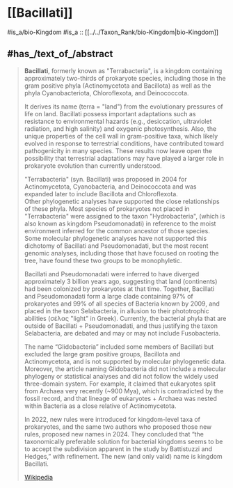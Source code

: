 
# [[Bacillati]] 


#is_a/bio-Kingdom 
#is_a :: [[../../Taxon_Rank/bio-Kingdom|bio-Kingdom]]  


## #has_/text_of_/abstract 

> **Bacillati**, formerly known as "Terrabacteria", is a kingdom containing approximately two-thirds of prokaryote species, 
> including those in the gram positive phyla (Actinomycetota and Bacillota) 
> as well as the phyla Cyanobacteriota, Chloroflexota, and Deinococcota.
>
> It derives its name (terra = "land") from the evolutionary pressures of life on land. 
> Bacillati possess important adaptations such as resistance to environmental hazards 
> (e.g., desiccation, ultraviolet radiation, and high salinity) and oxygenic photosynthesis. 
> Also, the unique properties of the cell wall in gram-positive taxa, 
> which likely evolved in response to terrestrial conditions, have contributed toward pathogenicity in many species. 
> These results now leave open the possibility 
> that terrestrial adaptations may have played a larger role in prokaryote evolution than currently understood.
>
> "Terrabacteria" (syn. Bacillati) was proposed in 2004 for Actinomycetota, Cyanobacteria, and Deinococcota 
> and was expanded later to include Bacillota and Chloroflexota.  
> Other phylogenetic analyses have supported the close relationships of these phyla. 
> Most species of prokaryotes not placed in "Terrabacteria" were assigned to the taxon "Hydrobacteria", 
> (which is also known as kingdom Pseudomonadati) 
> in reference to the moist environment inferred for the common ancestor of those species. 
> Some molecular phylogenetic analyses have not supported this dichotomy of Bacillati and Pseudomonadati, 
> but the most recent genomic analyses, including those that have focused on rooting the tree, 
> have found these two groups to be monophyletic.
>
> Bacillati and Pseudomonadati were inferred to have diverged approximately 3 billion years ago, 
> suggesting that land (continents) had been colonized by prokaryotes at that time. 
> Together, Bacillati and Pseudomonadati form a large clade containing 97% of prokaryotes and 99% of all species of Bacteria known by 2009, and placed in the taxon Selabacteria, in allusion to their phototrophic abilities (σέλας "light" in Greek). Currently, the bacterial phyla that are outside of Bacillati + Pseudomonadati, and thus justifying the taxon Selabacteria, are debated and may or may not include Fusobacteria.
>
> The name “Glidobacteria”  included some members of Bacillati but excluded the large gram positive groups, Bacillota and Actinomycetota, and is not supported by molecular phylogenetic data. Moreover, the article naming Glidobacteria did not include a molecular phylogeny or statistical analyses and did not follow the widely used three-domain system. For example, it claimed that eukaryotes split from Archaea very recently (~900 Mya), which is contradicted by the fossil record, and that lineage of eukaryotes + Archaea was nested within Bacteria as a close relative of Actinomycetota.
>
> In 2022, new rules were introduced for kingdom-level taxa of prokaryotes, and the same two authors who proposed those new rules, proposed new names in 2024. They concluded that “the taxonomically preferable solution for bacterial kingdoms seems to be to accept the subdivision apparent in the study by Battistuzzi and Hedges,” with refinement. The new (and only valid) name is kingdom Bacillati.
>
> [Wikipedia](https://en.wikipedia.org/wiki/Bacillati) 

